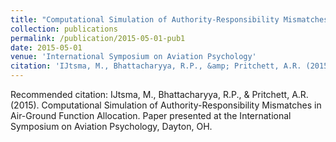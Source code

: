 ```yaml
---
title: "Computational Simulation of Authority-Responsibility Mismatches in Air-Ground Function Allocation"
collection: publications
permalink: /publication/2015-05-01-pub1
date: 2015-05-01
venue: 'International Symposium on Aviation Psychology'
citation: 'IJtsma, M., Bhattacharyya, R.P., &amp; Pritchett, A.R. (2015). Computational Simulation of Authority-Responsibility Mismatches in Air-Ground Function Allocation. Paper presented at the International Symposium on Aviation Psychology, Dayton, OH.'
---
```

Recommended citation: IJtsma, M., Bhattacharyya, R.P., & Pritchett, A.R. (2015). Computational Simulation of Authority-Responsibility Mismatches in Air-Ground Function Allocation. Paper presented at the International Symposium on Aviation Psychology, Dayton, OH.